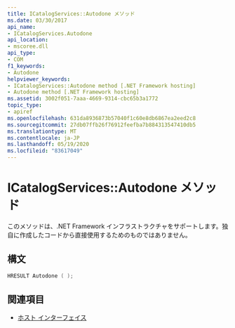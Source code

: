 ```yaml
---
title: ICatalogServices::Autodone メソッド
ms.date: 03/30/2017
api_name:
- ICatalogServices.Autodone
api_location:
- mscoree.dll
api_type:
- COM
f1_keywords:
- Autodone
helpviewer_keywords:
- ICatalogServices::Autodone method [.NET Framework hosting]
- Autodone method [.NET Framework hosting]
ms.assetid: 3002f051-7aaa-4669-9314-cbc65b3a1772
topic_type:
- apiref
ms.openlocfilehash: 631da8936873b57040f1c60e8db6867ea2eed2c8
ms.sourcegitcommit: 27db07ffb26f76912feefba7b884313547410db5
ms.translationtype: MT
ms.contentlocale: ja-JP
ms.lasthandoff: 05/19/2020
ms.locfileid: "83617049"
---
```

# <a name="icatalogservicesautodone-method"></a>ICatalogServices::Autodone メソッド
このメソッドは、.NET Framework インフラストラクチャをサポートします。独自に作成したコードから直接使用するためのものではありません。  
  
## <a name="syntax"></a>構文  
  
```cpp  
HRESULT Autodone ( );  
```  
  
## <a name="see-also"></a>関連項目

- [ホスト インターフェイス](hosting-interfaces.md)
